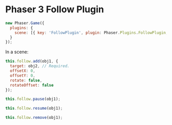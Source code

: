 Phaser 3 Follow Plugin
======================

```javascript
new Phaser.Game({
  plugins: {
    scene: [{ key: 'FollowPlugin', plugin: Phaser.Plugins.FollowPlugin, mapping: 'follow' }]
  }
});
```

In a scene:

```javascript
this.follow.add(obj1, {
  target: obj2, // Required.
  offsetX: 0,
  offsetY: 0,
  rotate: false,
  rotateOffset: false
});

this.follow.pause(obj1);

this.follow.resume(obj1);

this.follow.remove(obj1);
```
